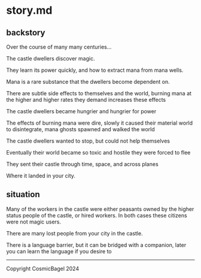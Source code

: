 # story.md

## backstory
Over the course of many many centuries...

The castle dwellers discover magic.

They learn its power quickly, and how to extract mana from mana wells.

Mana is a rare substance that the dwellers become dependent on.

There are subtle side effects to themselves and the world, burning mana at the
higher and higher rates they demand increases these effects

The castle dwellers became hungrier and hungrier for power

The effects of burning mana were dire, slowly it caused their material world
to disintegrate, mana ghosts spawned and walked the world

The castle dwellers wanted to stop, but could not help themselves

Eventually their world became so toxic and hostile they were forced to flee

They sent their castle through time, space, and across planes

Where it landed in your city.

## situation
Many of the workers in the castle were either peasants owned by the higher
status people of the castle, or hired workers. In both cases these citizens
were not magic users.

There are many lost people from your city in the castle.

There is a language barrier, but it can be bridged with a companion, later you
can learn the language if you desire to

---

Copyright CosmicBagel 2024
